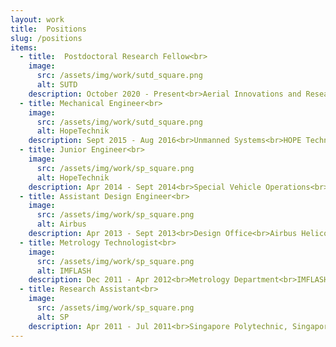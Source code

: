 ```yaml
---
layout: work
title:  Positions
slug: /positions
items:
  - title:  Postdoctoral Research Fellow<br>
    image:
      src: /assets/img/work/sutd_square.png
      alt: SUTD
    description: October 2020 - Present<br>Aerial Innovations and Research Lab, Temasek Labs<br>Singapore University of Technology and Design (SUTD), Singapore
  - title: Mechanical Engineer<br>
    image:
      src: /assets/img/work/sutd_square.png
      alt: HopeTechnik
    description: Sept 2015 - Aug 2016<br>Unmanned Systems<br>HOPE Technik Pte Ltd, Singapore
  - title: Junior Engineer<br>   
    image:
      src: /assets/img/work/sp_square.png
      alt: HopeTechnik
    description: Apr 2014 - Sept 2014<br>Special Vehicle Operations<br>HOPE Technik Pte Ltd, Singapore
  - title: Assistant Design Engineer<br>   
    image:
      src: /assets/img/work/sp_square.png
      alt: Airbus
    description: Apr 2013 - Sept 2013<br>Design Office<br>Airbus Helicopters (Eurocopter), Singapore
  - title: Metrology Technologist<br>   
    image:
      src: /assets/img/work/sp_square.png
      alt: IMFLASH
    description: Dec 2011 - Apr 2012<br>Metrology Department<br>IMFLASH Singapore, Singapore
  - title: Research Assistant<br>   
    image:
      src: /assets/img/work/sp_square.png
      alt: SP
    description: Apr 2011 - Jul 2011<br>Singapore Polytechnic, Singapore
---
```

<br />
